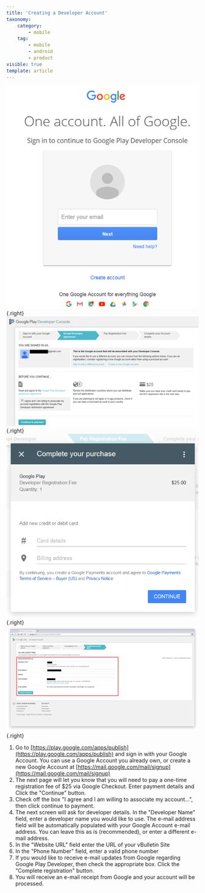 ```yaml
---
title: 'Creating a Developer Account'
taxonomy:
    category:
        - mobile
    tag:
        - mobile
        - android
        - product
visible: true
template: article
---
```


![Image 1](instr_android_001.png?lightbox=1024&cropResize=200,200){.right}
![Image 2](instr_android_002.png?lightbox=1024&cropResize=200,200){.right}
![Image 3](instr_android_004.png?lightbox=1024&cropResize=200,200){.right}
![Image 4](instr_android_003.png?lightbox=1024&cropResize=200,200){.right}

1.   Go to [https://play.google.com/apps/publish](https://play.google.com/apps/publish) and sign in with your Google Account. You can use a Google Account you already own, or create a new Google Account at [https://mail.google.com/mail/signup](https://mail.google.com/mail/signup) 
1.   The next page will let you know that you will need to pay a one-time registration fee of $25 via Google Checkout. Enter payment details and Click the "Continue" button. 
1.   Check off the box "I agree and I am willing to associate my account...", then click continue to payment. 
1.   The next screen will ask for developer details. In the "Developer Name" field, enter a developer name you would like to use. The e-mail address field will be automatically populated with your Google Account e-mail address. You can leave this as is (recommended), or enter a different e-mail address.
1.   In the "Website URL" field enter the URL of your vBulletin Site 
1.   In the "Phone Number" field, enter a valid phone number
1.   If you would like to receive e-mail updates from Google regarding Google Play Developer, then check the appropriate box. Click the "Complete registration" button.
1.   You will receive an e-mail receipt from Google and your account will be processed.
